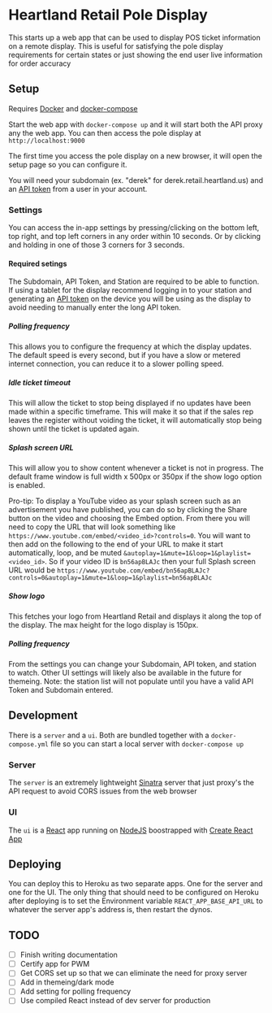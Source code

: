 # Heartland Retail Pole Display

This starts up a web app that can be used to display POS ticket information on a remote display. This is useful for satisfying the pole display requirements for certain states or just showing the end user live information for order accuracy

## Setup

Requires [Docker](https://docs.docker.com/get-docker/) and [docker-compose](https://docs.docker.com/compose/install/)

Start the web app with `docker-compose up` and it will start both the API proxy any the web app. You can then access the pole display at `http://localhost:9000`

The first time you access the pole display on a new browser, it will open the setup page so you can configure it.

You will need your subdomain (ex. "derek" for derek.retail.heartland.us) and an [API token](https://dev.retail.heartland.us/#authentication) from a user in your account.

### Settings

You can access the in-app settings by pressing/clicking on the bottom left, top right, and top left corners in any order within 10 seconds. Or by clicking and holding in one of those 3 corners for 3 seconds.

#### Required setings

The Subdomain, API Token, and Station are required to be able to function. If using a tablet for the display recommend logging in to your station and generating an [API token](https://dev.retail.heartland.us/#authentication) on the device you will be using as the display to avoid needing to manually enter the long API token.

##### Polling frequency

This allows you to configure the frequency at which the display updates. The default speed is every second, but if you have a slow or metered internet connection, you can reduce it to a slower polling speed.

##### Idle ticket timeout

This will allow the ticket to stop being displayed if no updates have been made within a specific timeframe. This will make it so that if the sales rep leaves the register without voiding the ticket, it will automatically stop being shown until the ticket is updated again.

##### Splash screen URL

This will allow you to show content whenever a ticket is not in progress. The default frame window is full width x 500px or 350px if the show logo option is enabled.

Pro-tip: To display a YouTube video as your splash screen such as an advertisement you have published, you can do so by clicking the Share button on the video and choosing the Embed option. From there you will need to copy the URL that will look something like `https://www.youtube.com/embed/<video_id>?controls=0`. You will want to then add on the following to the end of your URL to make it start automatically, loop, and be muted `&autoplay=1&mute=1&loop=1&playlist=<video_id>`. So if your video ID is `bn56apBLAJc` then your full Splash screen URL would be `https://www.youtube.com/embed/bn56apBLAJc?controls=0&autoplay=1&mute=1&loop=1&playlist=bn56apBLAJc`

##### Show logo

This fetches your logo from Heartland Retail and displays it along the top of the display. The max height for the logo display is 150px.

##### Polling frequency

From the settings you can change your Subdomain, API token, and station to watch. Other UI settings will likely also be available in the future for themeing. Note: the station list will not populate until you have a valid API Token and Subdomain entered.

## Development

There is a `server` and a `ui`. Both are bundled together with a `docker-compose.yml` file so you can start a local server with `docker-compose up`

### Server

The `server` is an extremely lightweight [Sinatra](http://sinatrarb.com/) server that just proxy's the API request to avoid CORS issues from the web browser

### UI

The `ui` is a [React](https://reactjs.org/) app running on [NodeJS](https://nodejs.org/en/) boostrapped with [Create React App](https://github.com/facebook/create-react-app)

## Deploying

You can deploy this to Heroku as two separate apps. One for the server and one for the UI. The only thing that should need to be configured on Heroku after deploying is to set the Environment variable `REACT_APP_BASE_API_URL` to whatever the server app's address is, then restart the dynos.

## TODO

- [ ] Finish writing documentation
- [ ] Certify app for PWM
- [ ] Get CORS set up so that we can eliminate the need for proxy server
- [ ] Add in themeing/dark mode
- [ ] Add setting for polling frequency
- [ ] Use compiled React instead of dev server for production
